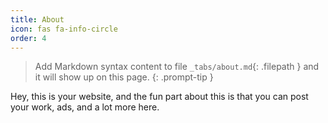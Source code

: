 ```yaml
---
title: About
icon: fas fa-info-circle
order: 4
---
```


> Add Markdown syntax content to file `_tabs/about.md`{: .filepath } and it will show up on this page.
{: .prompt-tip }

Hey, this is your website, and the fun part about this is that you can post your work, ads, and a lot more here. 
